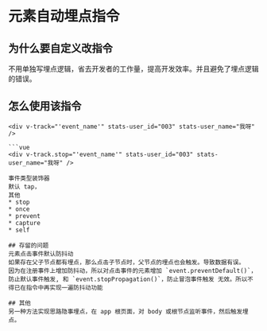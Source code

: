 # 元素自动埋点指令

## 为什么要自定义改指令
不用单独写埋点逻辑，省去开发者的工作量，提高开发效率。并且避免了埋点逻辑的错误。
## 怎么使用该指令
```vue
<div v-track="'event_name'" stats-user_id="003" stats-user_name="我呀" />

```vue
<div v-track.stop="'event_name'" stats-user_id="003" stats-user_name="我呀" />

事件类型装饰器
默认 tap，
其他
* stop
* once
* prevent
* capture
* self

## 存留的问题
元素点击事件默认防抖动
如果存在父子节点都有埋点，那么点击子节点时，父节点的埋点也会触发。导致数据有误。
因为在注册事件上增加防抖动，所以对点击事件的元素增加 `event.preventDefault()`，防止默认事件触发, 和 `event.stopPropagation()`，防止冒泡事件触发 无效。所以不得已在指令中再实现一遍防抖动功能

## 其他
另一种方法实现思路隐事埋点，在 app 根页面，对 body 或根节点监听事件，然后触发埋点。